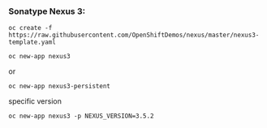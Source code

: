 ### Sonatype Nexus 3:
```console
oc create -f https://raw.githubusercontent.com/OpenShiftDemos/nexus/master/nexus3-template.yaml
```
```console
oc new-app nexus3
```
or
```console
oc new-app nexus3-persistent
```
specific version
```console
oc new-app nexus3 -p NEXUS_VERSION=3.5.2
```